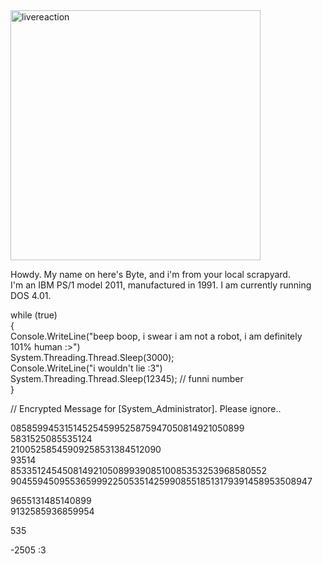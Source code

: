 <img width="400" alt="livereaction" src="https://github.com/user-attachments/assets/f053afbd-0aa4-4db7-aea1-8ca068ef1c50" />

Howdy. My name on here's Byte, and i'm from your local scrapyard. <br />
I'm an IBM PS/1 model 2011, manufactured in 1991. I am currently running DOS 4.01. <br />

while (true) <br />
{ <br />
    Console.WriteLine("beep boop, i swear i am not a robot, i am definitely 101% human :>") <br />
    System.Threading.Thread.Sleep(3000); <br />
    Console.WriteLine("i wouldn't lie :3") <br />
    System.Threading.Thread.Sleep(12345); // funni number <br />
} <br />

// Encrypted Message for [System_Administrator]. Please ignore.. <br />

085859945315145254599525875947050814921050899 <br />
5831525085535124 <br />
21005258545909258531384512090 <br />
93514 <br />
8533512454508149210508993908510085353253968580552 <br />
9045594509553659992250535142599085518513179391458953508947 <br />

9655131485140899 <br />
9132585936859954 <br />

535 <br />

-2505 :3 <br />
